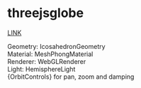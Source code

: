# threejsglobe

[LINK](https://threejsglobe.vercel.app/)


Geometry: IcosahedronGeometry
<br>
Material: MeshPhongMaterial
<br>
Renderer: WebGLRenderer
<br>
Light: HemisphereLight
<br>
{OrbitControls} for pan, zoom and damping
